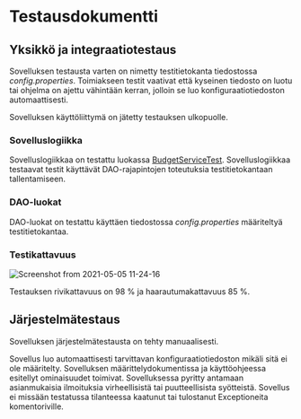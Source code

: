 # Testausdokumentti

## Yksikkö ja integraatiotestaus

Sovelluksen testausta varten on nimetty testitietokanta tiedostossa _config.properties_. Toimiakseen testit vaativat että kyseinen tiedosto on luotu tai ohjelma on ajettu vähintään kerran, jolloin se luo konfiguraatiotiedoston automaattisesti. 

Sovelluksen käyttöliittymä on jätetty testauksen ulkopuolle.

### Sovelluslogiikka

Sovelluslogiikkaa on testattu luokassa [BudgetServiceTest](https://github.com/alaanni/ot-harjoitustyo/blob/master/Budjetointisovellus/src/test/java/budjetointisovellus/domain/BudgetServiceTest.java). Sovelluslogiikkaa testaavat testit käyttävät DAO-rajapintojen toteutuksia testitietokantaan tallentamiseen. 

### DAO-luokat

DAO-luokat on testattu käyttäen tiedostossa _config.properties_ määriteltyä testitietokantaa. 

### Testikattavuus

![Screenshot from 2021-05-05 11-24-16](https://user-images.githubusercontent.com/48988852/117114411-7e42bc80-ad94-11eb-9e09-d5c6e13d816f.png)

 Testauksen rivikattavuus on 98 % ja haarautumakattavuus 85 %. 
 
 ## Järjestelmätestaus

Sovelluksen järjestelmätestausta on tehty manuaalisesti. 

Sovellus luo automaattisesti tarvittavan konfiguraatiotiedoston mikäli sitä ei ole määritelty. Sovelluksen määrittelydokumentissa ja käyttöohjeessa esitellyt ominaisuudet toimivat. Sovelluksessa pyritty antamaan asianmukaisia ilmoituksia virheellisistä tai puutteellisista syötteistä. Sovellus ei missään testatussa tilanteessa kaatunut tai tulostanut Exceptioneita komentoriville. 
